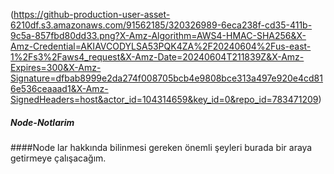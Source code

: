 (https://github-production-user-asset-6210df.s3.amazonaws.com/91562185/320326989-6eca238f-cd35-411b-9c5a-857fbd80dd33.png?X-Amz-Algorithm=AWS4-HMAC-SHA256&X-Amz-Credential=AKIAVCODYLSA53PQK4ZA%2F20240604%2Fus-east-1%2Fs3%2Faws4_request&X-Amz-Date=20240604T211839Z&X-Amz-Expires=300&X-Amz-Signature=dfbab8999e2da274f008705bcb4e9808bce313a497e920e4cd816e536ceaaad1&X-Amz-SignedHeaders=host&actor_id=104314659&key_id=0&repo_id=783471209)
##### Node-Notlarim
####Node lar hakkında bilinmesi gereken önemli şeyleri burada bir araya getirmeye çalışacağım.

